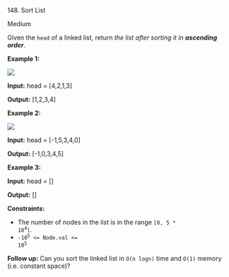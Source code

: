 148\. Sort List

Medium

Given the `head` of a linked list, return _the list after sorting it in **ascending order**_.

**Example 1:**

![](https://assets.leetcode.com/uploads/2020/09/14/sort_list_1.jpg)

**Input:** head = [4,2,1,3]

**Output:** [1,2,3,4] 

**Example 2:**

![](https://assets.leetcode.com/uploads/2020/09/14/sort_list_2.jpg)

**Input:** head = [-1,5,3,4,0]

**Output:** [-1,0,3,4,5] 

**Example 3:**

**Input:** head = []

**Output:** [] 

**Constraints:**

*   The number of nodes in the list is in the range <code>[0, 5 * 10<sup>4</sup>]</code>.
*   <code>-10<sup>5</sup> <= Node.val <= 10<sup>5</sup></code>

**Follow up:** Can you sort the linked list in `O(n logn)` time and `O(1)` memory (i.e. constant space)?